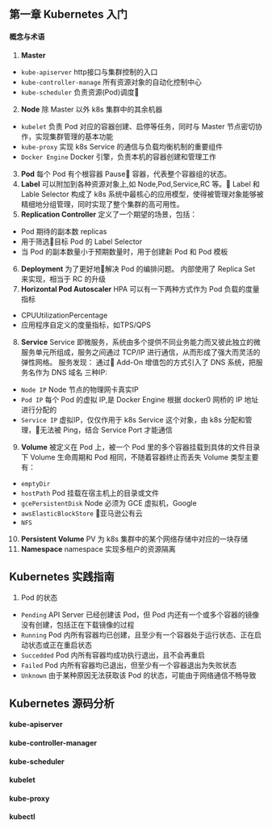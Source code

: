 ## 第一章 Kubernetes 入门
#### 概念与术语
1. **Master**
  - `kube-apiserver` http接口与集群控制的入口
  - `kube-controller-manage` 所有资源对象的自动化控制中心
  - `kube-scheduler` 负责资源(Pod)调度
2. **Node**
  除 Master 以外 k8s 集群中的其余机器
  - `kubelet` 负责 Pod 对应的容器创建、启停等任务，同时与 Master 节点密切协作，实现集群管理的基本功能
  - `kube-proxy` 实现 k8s Service 的通信与负载均衡机制的重要组件
  - `Docker Engine` Docker 引擎，负责本机的容器创建和管理工作
3. **Pod**
  每个 Pod 有个根容器 Pause 容器，代表整个容器组的状态。
4. **Label**
  可以附加到各种资源对象上,如 Node,Pod,Service,RC 等。
  Label 和 Lable Selector 构成了 k8s 系统中最核心的应用模型，使得被管理对象能够被精细地分组管理，同时实现了整个集群的高可用性。
5. **Replication Controller**
  定义了一个期望的场景，包括：
  - Pod 期待的副本数 replicas
  - 用于筛选目标 Pod 的 Label Selector
  - 当 Pod 的副本数量小于预期数量时，用于创建新 Pod 和 Pod 模板
6. **Deployment**
  为了更好地解决 Pod 的编排问题。
  内部使用了 Replica Set 来实现，相当于 RC 的升级
7. **Horizontal Pod Autoscaler**
  HPA 可以有一下两种方式作为 Pod 负载的度量指标
  - CPUUtilizationPercentage
  - 应用程序自定义的度量指标，如TPS/QPS
8. **Service**
  Service 即微服务，系统由多个提供不同业务能力而又彼此独立的微服务单元所组成，服务之间通过 TCP/IP 进行通信，从而形成了强大而灵活的弹性网格。
  服务发现： 通过 Add-On 增值包的方式引入了 DNS 系统，把服务名作为 DNS 域名
  三种IP:
  - `Node IP` Node 节点的物理网卡真实IP
  - `Pod IP` 每个 Pod 的虚拟 IP,是 Docker Engine 根据 docker0 网桥的 IP 地址进行分配的
  - `Service IP` 虚拟IP，仅仅作用于 k8s Service 这个对象，由 k8s 分配和管理，无法被 Ping，结合 Service Port 才能通信
9. **Volume**
  被定义在 Pod 上，被一个 Pod 里的多个容器挂载到具体的文件目录下
  Volume 生命周期和 Pod 相同，不随着容器终止而丢失
  Volume 类型主要有：
  - `emptyDir`
  - `hostPath` Pod 挂载在宿主机上的目录或文件
  - `gcePersistentDisk` Node 必须为 GCE 虚拟机，Google
  - `awsElasticBlockStore` 亚马逊公有云
  - `NFS`
10. **Persistent Volume**
  PV 为 k8s 集群中的某个网络存储中对应的一块存储
11. **Namespace**
  namespace 实现多租户的资源隔离

## Kubernetes 实践指南
1. Pod 的状态
  - `Pending` API Server 已经创建该 Pod，但 Pod 内还有一个或多个容器的镜像没有创建，包括正在下载镜像的过程
  - `Running` Pod 内所有容器均已创建，且至少有一个容器处于运行状态、正在启动状态或正在重启状态
  - `Succedded` Pod 内所有容器均成功执行退出，且不会再重启
  - `Failed` Pod 内所有容器均已退出，但至少有一个容器退出为失败状态
  - `Unknown` 由于某种原因无法获取该 Pod 的状态，可能由于网络通信不畅导致

## Kubernetes 源码分析

#### kube-apiserver

#### kube-controller-manager

#### kube-scheduler

#### kubelet

#### kube-proxy

#### kubectl